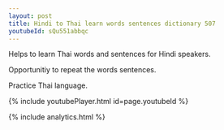 ```yaml
---
layout: post
title: Hindi to Thai learn words sentences dictionary 507 
youtubeId: sQu551abbqc
---
```

 
 
Helps to learn Thai words and sentences for Hindi speakers.

Opportunitiy to repeat the words sentences. 

Practice Thai language. 
 
{% include youtubePlayer.html id=page.youtubeId %}
 
 
{% include analytics.html %}